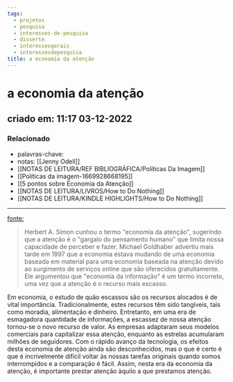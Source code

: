```yaml
---
tags:
  - projetos
  - pesquisa
  - interesses-de-pesquisa
  - disserte
  - interessesgerais
  - interessesdepesquisa
title: a economia da atenção
---
```

# a economia da atenção
## criado em: 11:17 03-12-2022

### Relacionado
- palavras-chave: 
- notas: [[Jenny Odell]]
- [[NOTAS DE LEITURA/REF BIBLIOGRÁFICA/Políticas Da Imagem]]
- [[Políticas da imagem-1669928668195]]
- [[5 pontos sobre Economia da Atenção]]
- [[NOTAS DE LEITURA/LIVROS/How to Do Nothing]]
- [[NOTAS DE LEITURA/KINDLE HIGHLIGHTS/How to Do Nothing]]
---


[fonte:](https://econreview.berkeley.edu/paying-attention-the-attention-economy/)


>Herbert A. Simon cunhou o termo "economia da atenção", sugerindo que a atenção é o "gargalo do pensamento humano" que limita nossa capacidade de perceber e fazer. Michael Goldhaber advertiu mais tarde em 1997 que a economia estava mudando de uma economia baseada em material para uma economia baseada na atenção devido ao surgimento de serviços online que são oferecidos gratuitamente. Ele argumentou que "economia da informação" é um termo incorreto, uma vez que a atenção é o recurso mais escasso.


Em economia, o estudo de quão escassos são os recursos alocados é de vital importância. Tradicionalmente, estes recursos têm sido tangíveis, tais como moradia, alimentação e dinheiro. Entretanto, em uma era de esmagadora quantidade de informações, a escassez de nossa atenção tornou-se o novo recurso de valor. As empresas adaptaram seus modelos comerciais para capitalizar essa atenção, enquanto as estrelas acumularam milhões de seguidores. Com o rápido avanço da tecnologia, os efeitos desta economia de atenção ainda são desconhecidos, mas o que é certo é que é incrivelmente difícil voltar às nossas tarefas originais quando somos interrompidos e a comparação é fácil. Assim, nesta era da economia da atenção, é importante prestar atenção àquilo a que prestamos atenção.